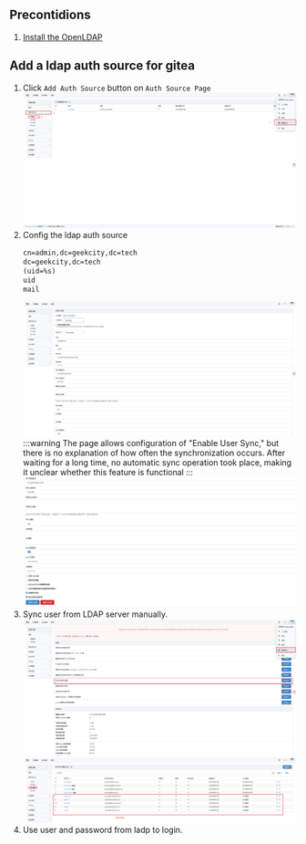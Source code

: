 ## Precontidions
1. [Install the OpenLDAP](/docs/notes/others/openldap/Install)

## Add a ldap auth source for gitea
1. Click `Add Auth Source` button on `Auth Source Page`
    ![](./imgs/gitea-ldap-0.png)
2. Config the ldap auth source
    ```
    cn=admin,dc=geekcity,dc=tech
    dc=geekcity,dc=tech
    (uid=%s)
    uid
    mail
    ```
    ![](./imgs/gitea-ldap-1.png)
    :::warning
    The page allows configuration of "Enable User Sync," but there is no explanation of how often the synchronization occurs. After waiting for a long time, no automatic sync operation took place, making it unclear whether this feature is functional
    :::
    ![](./imgs/gitea-ldap-4.png)
3. Sync user from LDAP server manually.
    ![](./imgs/gitea-ldap-3.png)
    ![](./imgs/gitea-ldap-2.png)
4. Use user and password from ladp to login.